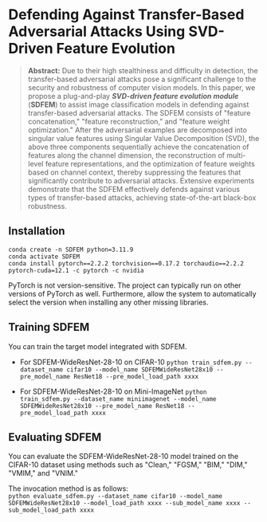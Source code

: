 # Defending Against Transfer-Based Adversarial Attacks Using SVD-Driven Feature Evolution

[//]: # ([Paper]&#40;&#41; )

> **Abstract:** Due to their high stealthiness and difficulty in detection, the transfer-based adversarial attacks pose 
> a significant challenge to the security and robustness of computer vision models. In this paper, we propose a 
> plug-and-play **_SVD-driven feature evolution module_** (**SDFEM**) to assist image classification 
> models in defending against transfer-based adversarial attacks. The SDFEM consists of "feature concatenation," 
> "feature reconstruction," and "feature weight optimization." After the adversarial examples are decomposed into 
> singular value features using Singular Value Decomposition (SVD), the above three components sequentially achieve 
> the concatenation of features along the channel dimension, the reconstruction of multi-level feature representations, 
> and the optimization of feature weights based on channel context, thereby suppressing the features that significantly 
> contribute to adversarial attacks. Extensive experiments demonstrate that the SDFEM effectively defends against 
> various types of transfer-based attacks, achieving state-of-the-art black-box robustness.

## Installation

```
conda create -n SDFEM python=3.11.9
conda activate SDFEM
conda install pytorch==2.2.2 torchvision==0.17.2 torchaudio==2.2.2 pytorch-cuda=12.1 -c pytorch -c nvidia
```
PyTorch is not version-sensitive. The project can typically run on other versions of PyTorch as well. 
Furthermore, allow the system to automatically select the version when installing any other missing libraries.

## Training SDFEM

You can train the target model integrated with SDFEM.

* For SDFEM-WideResNet-28-10 on CIFAR-10
  `python train_sdfem.py --dataset_name cifar10 --model_name SDFEMWideResNet28x10 --pre_model_name ResNet18 --pre_model_load_path xxxx`

* For SDFEM-WideResNet-28-10 on Mini-ImageNet
  `python train_sdfem.py --dataset_name miniimagenet --model_name SDFEMWideResNet28x10 --pre_model_name ResNet18 --pre_model_load_path xxxx`


## Evaluating SDFEM

You can evaluate the SDFEM-WideResNet-28-10 model trained on the CIFAR-10 dataset using methods such as "Clean," "FGSM," "BIM," "DIM," "VMIM," and "VNIM."

The invocation method is as follows:  
  `python evaluate_sdfem.py --dataset_name cifar10 --model_name SDFEMWideResNet28x10 --model_load_path xxxx --sub_model_name xxxx --sub_model_load_path xxxx`
